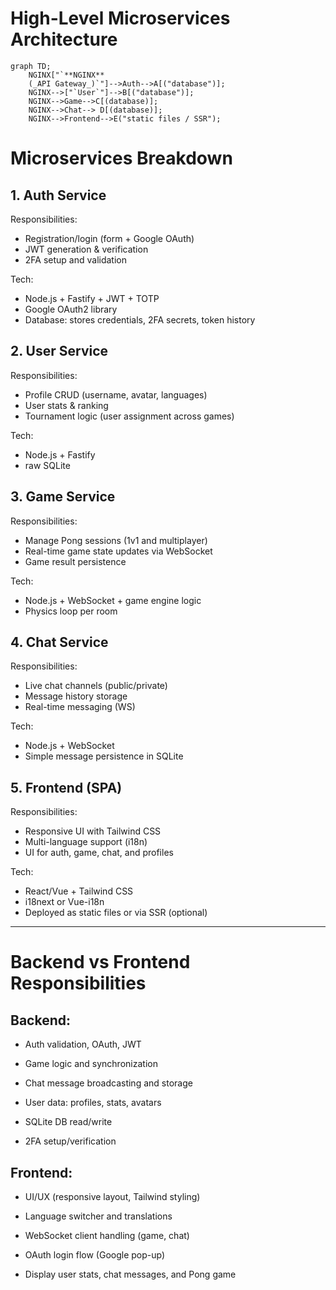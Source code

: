 # High-Level Microservices Architecture

```mermaid
graph TD;
    NGINX["`**NGINX**
    (_API Gateway_)`"]-->Auth-->A[("database")];
    NGINX-->["`User`"]-->B[("database")];
   	NGINX-->Game-->C[(database)];
   	NGINX-->Chat--> D[(database)];
    NGINX-->Frontend-->E("static files / SSR");
```

# Microservices Breakdown

## 1. Auth Service

Responsibilities:

- Registration/login (form + Google OAuth)
- JWT generation & verification
- 2FA setup and validation

Tech:

- Node.js + Fastify + JWT + TOTP
- Google OAuth2 library
- Database: stores credentials, 2FA secrets, token history

## 2. User Service

Responsibilities:

- Profile CRUD (username, avatar, languages)
- User stats & ranking
- Tournament logic (user assignment across games)

Tech:

- Node.js + Fastify
- raw SQLite

## 3. Game Service

Responsibilities:

- Manage Pong sessions (1v1 and multiplayer)
- Real-time game state updates via WebSocket
- Game result persistence

Tech:

- Node.js + WebSocket + game engine logic
- Physics loop per room

## 4. Chat Service

Responsibilities:

- Live chat channels (public/private)
- Message history storage
- Real-time messaging (WS)

Tech:

- Node.js + WebSocket
- Simple message persistence in SQLite

## 5. Frontend (SPA)

Responsibilities:

- Responsive UI with Tailwind CSS
- Multi-language support (i18n)
- UI for auth, game, chat, and profiles

Tech:

- React/Vue + Tailwind CSS
- i18next or Vue-i18n
- Deployed as static files or via SSR (optional)

---

# Backend vs Frontend Responsibilities

## Backend:

- Auth validation, OAuth, JWT

- Game logic and synchronization

- Chat message broadcasting and storage

- User data: profiles, stats, avatars

- SQLite DB read/write

- 2FA setup/verification

## Frontend:

- UI/UX (responsive layout, Tailwind styling)

- Language switcher and translations

- WebSocket client handling (game, chat)

- OAuth login flow (Google pop-up)

- Display user stats, chat messages, and Pong game